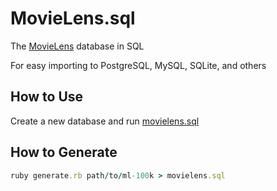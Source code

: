 # MovieLens.sql

The [MovieLens](http://grouplens.org/datasets/movielens/) database in SQL

For easy importing to PostgreSQL, MySQL, SQLite, and others

## How to Use

Create a new database and run [movielens.sql](https://raw.githubusercontent.com/ankane/movielens.sql/master/movielens.sql)

## How to Generate

```ruby
ruby generate.rb path/to/ml-100k > movielens.sql
```
